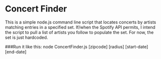 # Concert Finder

This is a simple node.js command line script that locates concerts by artists matching entries in a specified set. If/when the Spotify API permits, I intend the script to pull a list of artists you follow to populate the set. For now, the set is just hardcoded. 

###Run it like this:
node ConcertFinder.js [zipcode] [radius] [start-date] [end-date]
